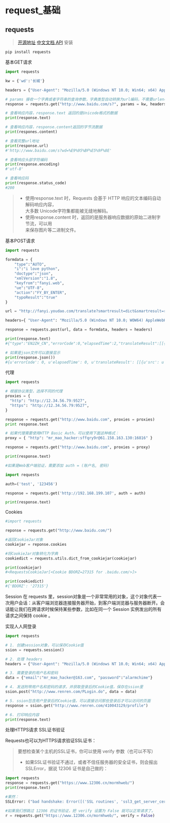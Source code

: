 # request_基础

## requests

> [开源地址](https://github.com/kennethreitz/requests)
> [中文文档 API](http://docs.python-requests.org/zh_CN/latest/index.html)
安装

```shell
pip install requests

```

基本GET请求

```python
import requests

kw = {'wd':'长城'}

headers = {"User-Agent": "Mozilla/5.0 (Windows NT 10.0; Win64; x64) AppleWebKit/537.36 (KHTML, like Gecko) Chrome/54.0.2840.99 Safari/537.36"}

# params 接收一个字典或者字符串的查询参数，字典类型自动转换为url编码，不需要urlencode()
response = requests.get("http://www.baidu.com/s?", params = kw, headers = headers)

# 查看响应内容，response.text 返回的是Unicode格式的数据
print(response.text)

# 查看响应内容，response.content返回的字节流数据
print(respones.content)

# 查看完整url地址
print(response.url)
#'http://www.baidu.com/s?wd=%E9%95%BF%E5%9F%8E'

# 查看响应头部字符编码
print(response.encoding)
#'utf-8'

# 查看响应码
print(response.status_code)
#200

```

>- 使用response.text 时，Requests 会基于 HTTP 响应的文本编码自动解码响应内容，\
大多数  Unicode字符集都能被无缝地解码。
>- 使用response.content 时，返回的是服务器响应数据的原始二进制字节流，可以用\
> 来保存图片等二进制文件。

基本POST请求

```python
import requests

formdata = {
    "type":"AUTO",
    "i":"i love python",
    "doctype":"json",
    "xmlVersion":"1.8",
    "keyfrom":"fanyi.web",
    "ue":"UTF-8",
    "action":"FY_BY_ENTER",
    "typoResult":"true"
}

url = "http://fanyi.youdao.com/translate?smartresult=dict&smartresult=rule&smartresult=ugc&sessionFrom=null"

headers={ "User-Agent": "Mozilla/5.0 (Windows NT 10.0; WOW64) AppleWebKit/537.36 (KHTML, like Gecko) Chrome/51.0.2704.103 Safari/537.36"}

response = requests.post(url, data = formdata, headers = headers)

print(response.text)
#{"type":"EN2ZH_CN","errorCode":0,"elapsedTime":2,"translateResult":[[{"src":"i love python","tgt":"我喜欢python"}]],"smartResult":{"type":1,"entries":["","肆文","高德纳"]}}

# 如果是json文件可以直接显示
print(response.json())
#{u'errorCode': 0, u'elapsedTime': 0, u'translateResult': [[{u'src': u'i love python', u'tgt': u'\u6211\u559c\u6b22python'}]], u'smartResult': {u'type': 1, u'entries': [u'', u'\u8086\u6587', u'\u9ad8\u5fb7\u7eb3']}, u'type': u'EN2ZH_CN'}
```

代理

```python
import requests

# 根据协议类型，选择不同的代理
proxies = {
  "http": "http://12.34.56.79:9527",
  "https": "http://12.34.56.79:9527",
}

response = requests.get("http://www.baidu.com", proxies = proxies)
print response.text

# 如果代理需要使用HTTP Basic Auth，可以使用下面这种格式：
proxy = { "http": "mr_mao_hacker:sffqry9r@61.158.163.130:16816" }

response = requests.get("http://www.baidu.com", proxies = proxy)

print(response.text)

#如果是Web客户端验证，需要添加 auth = (账户名, 密码)

import requests

auth=('test', '123456')

response = requests.get('http://192.168.199.107', auth = auth)

print(response.text)

```

Cookies

```python
#import requests

reponse = requests.get("http://www.baidu.com/")

#返回CookieJar对象
cookiejar = reponse.cookies

#将CookieJar对象转化为字典
cookiedict = requests.utils.dict_from_cookiejar(cookiejar)

print(cookiejar)
#<RequestsCookieJar[<Cookie BDORZ=27315 for .baidu.com/>]>

print(cookiedict)
#{'BDORZ': '27315'}

```

Session
在 requests 里，session对象是一个非常常用的对象，这个对象代表一次用户会话：从客户端浏览器连接服务器开始，到客户端浏览器与服务器断开。会话能让我们在跨请求时候保持某些参数，比如在同一个 Session 实例发出的所有请求之间保持 cookie 。

实现人人网登录

```python
import requests

# 1. 创建session对象，可以保存Cookie值
ssion = requests.session()

# 2. 处理 headers
headers = {"User-Agent": "Mozilla/5.0 (Windows NT 10.0; Win64; x64) AppleWebKit/537.36 (KHTML, like Gecko) Chrome/54.0.2840.99 Safari/537.36"}

# 3. 需要登录的用户名和密码
data = {"email":"mr_mao_hacker@163.com", "password":"alarmchime"}  

# 4. 发送附带用户名和密码的请求，并获取登录后的Cookie值，保存在ssion里
ssion.post("http://www.renren.com/PLogin.do", data = data)

# 5. ssion包含用户登录后的Cookie值，可以直接访问那些登录后才可以访问的页面
response = ssion.get("http://www.renren.com/410043129/profile")

# 6. 打印响应内容
print(response.text)

```

处理HTTPS请求 SSL证书验证

Requests也可以为HTTPS请求验证SSL证书：

> 要想检查某个主机的SSL证书，你可以使用 verify 参数（也可以不写）
>
> - 如果SSL证书验证不通过，或者不信任服务器的安全证书，则会报出SSLError，据说 12306 证书是自己做的：

```python
import requests
response = requests.get("https://www.12306.cn/mormhweb/")
print(response.text)

#果然：
SSLError: ("bad handshake: Error([('SSL routines', 'ssl3_get_server_certificate', 'certificate verify failed')],)",)

#如果我们想跳过 12306 的证书验证，把 verify 设置为 False 就可以正常请求了。
r = requests.get("https://www.12306.cn/mormhweb/", verify = False)

```
